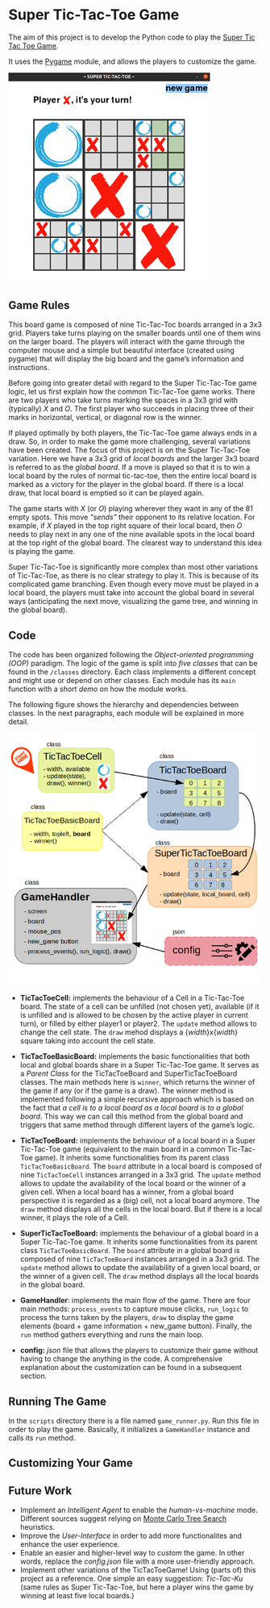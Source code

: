 # Super Tic-Tac-Toe Game
The aim of this project is to develop the Python code to play the [Super Tic Tac Toe Game](https://en.wikipedia.org/wiki/Ultimate_tic-tac-toe).

It uses the [Pygame](https://www.pygame.org/docs/) module, and allows the players to customize the game.

<img src="./doc/game_intro.png" title="Example: ongoing game" width="400"/>

## Game Rules

This board game is composed of nine Tic-Tac-Toc boards arranged in a 3x3 grid. Players take
turns playing on the smaller boards until one of them wins on the larger board. The players will interact with the game through the computer
mouse and a simple but beautiful interface (created using pygame) that will display the big board and the game’s information and instructions.

Before going into greater detail with regard to the Super Tic-Tac-Toe game logic, let us first
explain how the common Tic-Tac-Toe game works. There are two players who take turns
marking the spaces in a 3x3 grid with (typically) *X* and *O*. The first player who succeeds in
placing three of their marks in horizontal, vertical, or diagonal row is the winner.

If played optimally by both players, the Tic-Tac-Toe game always ends in a draw. So, in order
to make the game more challenging, several variations have been created. The focus of this
project is on the Super Tic-Tac-Toe variation. Here we have a 3x3 grid of *local boards* and the
larger 3x3 board is referred to as the *global board*. If a move is played so that it is to win a
local board by the rules of normal tic-tac-toe, then the entire local board is marked as a
victory for the player in the global board. If there is a local draw, that local board is emptied so
it can be played again.

The game starts with *X* (or *O*) playing wherever they want in any of the 81 empty spots. This move
*"sends"* their opponent to its relative location. For example, if *X* played in the top right square
of their local board, then *O* needs to play next in any one of the nine available spots in the
local board at the top right of the global board. The clearest way to understand this idea is playing the game.

Super Tic-Tac-Toe is significantly more complex than most other variations of Tic-Tac-Toe, as
there is no clear strategy to play it. This is because of its complicated game branching.
Even though every move must be played in a local board, the players must take into
account the global board in several ways (anticipating the next move, visualizing the game
tree, and winning in the global board).

## Code
The code has been organized following the *Object-oriented programming (OOP)* paradigm.
The logic of the game is split into *five classes* that can be found in the ```/classes``` directory. Each class implements a different concept and
might use or depend on other classes. Each module has its ```main``` function with a short *demo* on how the module works.

The following figure shows the hierarchy and dependencies
between classes. In the next paragraphs, each module will be explained in more detail.

<img src="./doc/diagram.png" title="structure" width="500"/>

* **TicTacToeCell:** implements the behaviour of a Cell in a Tic-Tac-Toe board. The state of a cell
can be unfilled (not chosen yet), available (if it is unfilled and is allowed to be chosen by the
active player in current turn), or filled by either player1 or player2. The ```update``` method allows
to change the cell state. The ```draw``` mehod displays a {*width*}x{*width*} square taking into account the cell state.

* **TicTacToeBasicBoard:** implements the basic functionalities that both local and global boards share in a
Super Tic-Tac-Toe game. It serves as a *Parent Class* for the TicTacToeBoard and
SuperTicTacToeBoard classes. The main methods here is ```winner```, which returns the winner of the
game if any (or if the game is a draw). The winner method is implemented following a simple
recursive approach which is based on the fact that *a cell is to a local board as a local board
is to a global board*. This way we can call this method from the global board and triggers that same method
through different layers of the game’s logic.

* **TicTacToeBoard:** implements the behaviour of a local board in a Super Tic-Tac-Toe game
(equivalent to the main board in a common Tic-Tac-Toe game). It inherits some
functionalities from its parent class ```TicTacToeBasicBoard```. The ```board``` attribute in a local board is
composed of nine ```TicTacToeCell``` instances arranged in a 3x3 grid. The ```update``` method allows to update
the availability of the local board or the winner of a given cell. When a local board has a winner, 
from a global board perspective it is regarded as a (big) cell, not a local board anymore. The ```draw``` method 
displays all the cells in the local board. But if there is a local winner, it plays the role of a Cell. 

* **SuperTicTacToeBoard:** implements the behaviour of a global board in a Super Tic-Tac-Toe
game. It inherits some functionalities from its parent class ```TicTacToeBasicBoard```. The ```board``` attribute
in a global board is composed of nine ```TicTacToeBoard``` instances arranged in a 3x3 grid.
The ```update``` method allows to update the availability of a given local board, or the winner of a given cell. 
The ```draw``` method displays all the local boards in the global board.

* **GameHandler**: implements the main flow of the game. There are four main methods: ```process_events``` to capture mouse clicks,
```run_logic``` to process the turns taken by the players, ```draw``` to display the game elements (board + game information + new_game button).
Finally, the ```run``` method gathers everything and runs the main loop.

* **config:** *json* file that allows the players to customize their game without
having to change the anything in the code. A comprehensive explanation about the
customization can be found in a subsequent section.

## Running The Game
In the ```scripts``` directory there is a file named ```game_runner.py```.
Run this file in order to play the game. Basically, it initializes a ```GameHandler``` instance
and calls its ```run``` method.

## Customizing Your Game

## Future Work
* Implement an *Intelligent Agent* to enable the *human-vs-machine* mode. 
Different sources suggest relying on [Monte Carlo Tree Search](https://en.wikipedia.org/wiki/Monte_Carlo_tree_search) heuristics.
* Improve the *User-Interface* in order to add more functionalites and enhance the user experience.
* Enable an easier and higher-level way to *custom* the game. 
In other words, replace the *config.json* file with a more user-friendly approach.
* Implement other variations of the TicTacToeGame! Using (parts of) this project as a reference.
One simple an easy suggestion: *Tic-Tac-Ku* 
(same rules as Super Tic-Tac-Toe, but here a player wins the game by winning at least five local boards.)
